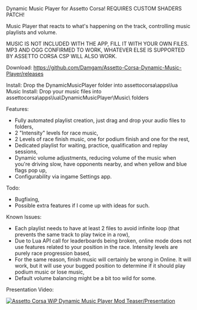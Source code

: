 Dynamic Music Player for Assetto Corsa! REQUIRES CUSTOM SHADERS PATCH!

Music Player that reacts to what's happening on the track, controlling music playlists and volume.

MUSIC IS NOT INCLUDED WITH THE APP, FILL IT WITH YOUR OWN FILES. MP3 AND OGG CONFIRMED TO WORK, WHATEVER ELSE IS SUPPORTED BY ASSETTO CORSA CSP WILL ALSO WORK.

Download: https://github.com/Damgam/Assetto-Corsa-Dynamic-Music-Player/releases

Install: Drop the DynamicMusicPlayer folder into assettocorsa\apps\lua\
Music Install: Drop your music files into assettocorsa\apps\lua\DynamicMusicPlayer\Music\ folders

Features:
- Fully automated playlist creation, just drag and drop your audio files to folders,
- 2 "Intensity" levels for race music,
- 2 Levels of race finish music, one for podium finish and one for the rest,
- Dedicated playlist for waiting, practice, qualification and replay sessions,
- Dynamic volume adjustments, reducing volume of the music when you're driving slow, have opponents nearby, and when yellow and blue flags pop up,
- Configurability via ingame Settings app.

Todo:
- Bugfixing,
- Possible extra features if I come up with ideas for such.

Known Issues:
- Each playlist needs to have at least 2 files to avoid infinite loop (that prevents the same track to play twice in a row),
- Due to Lua API call for leaderboards being broken, online mode does not use features related to your position in the race. Intensity levels are purely race progression based,
- For the same reason, finish music will certainly be wrong in Online. It will work, but it will use your bugged position to determine if it should play podium music or lose music,
- Default volume balancing might be a bit too wild for some.

Presentation Video:

[![Assetto Corsa WiP Dynamic Music Player Mod Teaser/Presentation](http://img.youtube.com/vi/FhkFGFNKvd0/0.jpg)](http://www.youtube.com/watch?v=FhkFGFNKvd0 "Assetto Corsa WiP Dynamic Music Player Mod Teaser/Presentation")
